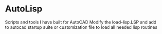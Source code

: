 # AutoLisp
Scripts and tools I have built for AutoCAD
Modify the load-lisp.LSP and add to autocad startup suite or customization file to load all needed lisp routines
